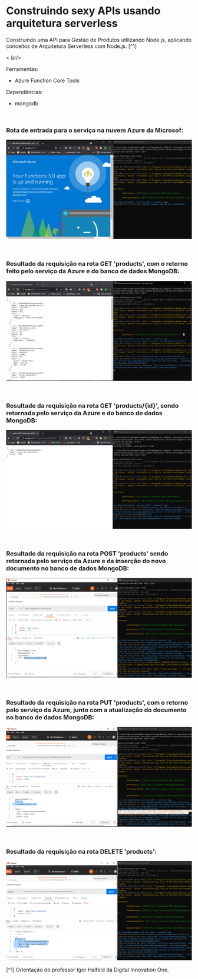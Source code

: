 # Construindo sexy APIs usando arquitetura serverless

Construindo uma API para Gestão de Produtos utilizando Node.js, aplicando conceitos de Arquitetura Serverless com Node.js. [^1]



< br/>

Ferramentas:

- Azure Function Core Tools



Dependências:

- mongodb


<br />

### Rota de entrada para o serviço na nuvem Azure da Microsof:
![rota-de-entrada-azure-cloud](./public/images/rota-de-entrada-azure-cloud.png)



<br />

### Resultado da requisição na rota GET 'products', com o retorno feito pelo serviço da Azure e do banco de dados MongoDB:
![imagem-da-rota-products](./public/images/imagem-da-rota-products.png)



<br />

### Resultado da requisição na rota GET 'products/{id}', sendo retornada pelo serviço da Azure e do banco de dados MongoDB:
![imagem-da-rota-products-id](./public/images/imagem-da-rota-products-id.png)


<br />

### Resultado da requisição na rota POST 'products' sendo retornada pelo serviço da Azure e da inserção do novo documento no banco de dados MongoDB:
![imagem-da-rota-post-products](./public/images/imagem-da-rota-post-products.png)


<br />

### Resultado da requisição na rota PUT 'products', com o retorno pelo serviço da Azure, junto com a atualização do documento no banco de dados MongoDB:
![imagem-da-rota-put-products](./public/images/imagem-da-rota-put-products.png)



<br />

### Resultado da requisição na rota DELETE 'products':
![imagem-da-rota-delete-products](./public/images/imagem-da-rota-delete-products.png)





[^1] Orientação do professor Igor Halfeld da Digital Innovation One.

